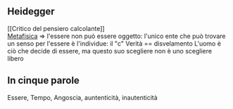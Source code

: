 ## Heidegger

[[Critico del pensiero calcolante]]  
[Metafisica](Metafisica) => l'essere non può essere oggetto: l'unico ente che può trovare un senso per l'essere è l'individue: il "c"
Verità == disvelamento
L'uomo è ciò che decide di essere, ma questo suo scegliere non è uno scegliere libero

## In cinque parole 
Essere, Tempo, Angoscia, auntenticità, inautenticità
